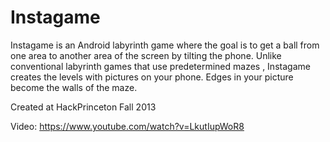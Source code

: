 # Instagame
Instagame is an Android labyrinth game where the goal is to get a ball from one area to another area of the screen by tilting the phone. Unlike conventional labyrinth games that use predetermined mazes , Instagame creates the levels with pictures on your phone. Edges in your picture become the walls of the maze.

Created at HackPrinceton Fall 2013

Video: https://www.youtube.com/watch?v=LkutIupWoR8

